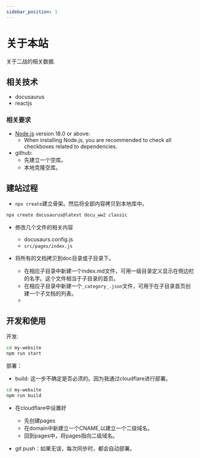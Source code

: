 ```yaml
---
sidebar_position: 1
---
```


# 关于本站

关于二战的相关数据.

## 相关技术

- docusaurus
- reactjs

### 相关要求

- [Node.js](https://nodejs.org/en/download/) version 18.0 or above:
  - When installing Node.js, you are recommended to check all checkboxes related to dependencies.
- github:
  - 先建立一个空库。
  - 本地克隆空库。

## 建站过程

- `npx create`建立骨架。然后将全部内容拷贝到本地库中。

```bash
npx create docusaurus@latest docu_ww2 classic
```
- 修改几个文件的相关内容
  - docusaurs.config.js
  - `src/pages/index.js`

- 将所有的文档拷贝到doc目录或子目录下。
  - 在相应子目录中新建一个index.md文件，可用一级目录定义显示在侧边栏的名字。这个文件相当于子目录的首页。
  - 在相应子目录中新建一个`_category_.json`文件，可用于在子目录首页创建一个子文档的列表。
  - 

## 开发和使用

开发:

```bash
cd my-website
npm run start
```

部署：
- build: 这一步不确定是否必须的。因为我通过cloudflare进行部署。
```bash
cd my-website
npm run build
```
- 在cloudflare中设置好
  - 先创建pages
  - 在domain中新建立一个CNAME,以建立一个二级域名。
  - 回到pages中，将pages指向二级域名。

- git push：如果无误，每次同步时，都会自动部署。